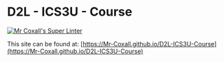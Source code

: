 # D2L - ICS3U - Course

[![Mr Coxall's Super Linter](https://github.com/Mr-Coxall/D2L-ICS3U-Course>/workflows/Mr%20Coxall's%20Super%20Linter/badge.svg)](https://github.com/Mr-Coxall/D2L-ICS3U-Course/actions/)

This site can be found at: [https://Mr-Coxall.github.io/D2L-ICS3U-Course](https://Mr-Coxall.github.io/D2L-ICS3U-Course)